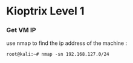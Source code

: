 # Kioptrix Level 1

### Get VM IP
use nmap to find the ip address of the machine :
```text
root@kali:~# nmap -sn 192.168.127.0/24
```
